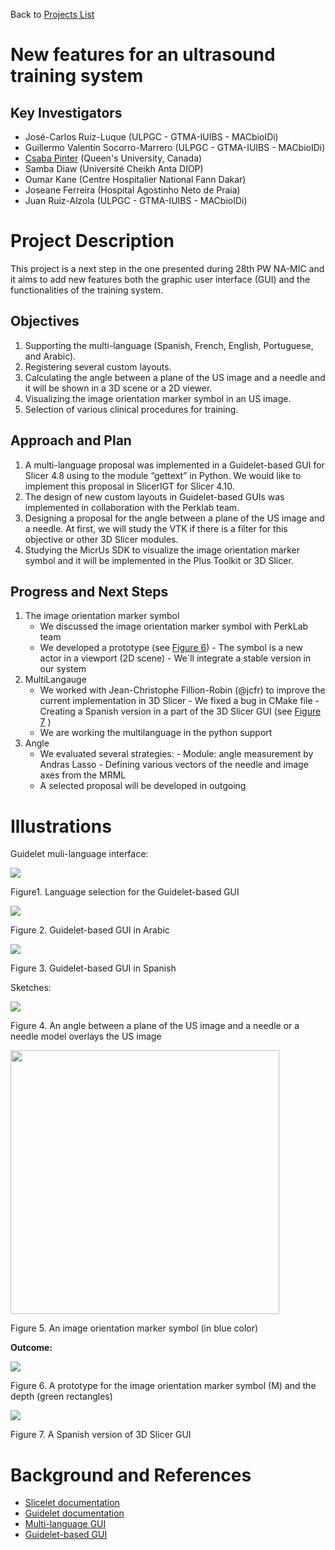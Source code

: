 Back to [Projects List](../../README.md#ProjectsList)

# New features for an ultrasound training system

## Key Investigators

- José-Carlos Ruiz-Luque (ULPGC - GTMA-IUIBS - MACbioIDi)
- Guillermo Valentín Socorro-Marrero (ULPGC - GTMA-IUIBS - MACbioIDi)
- [Csaba Pinter](http://perk.cs.queensu.ca/users/pinter) (Queen's University, Canada)
- Samba Diaw (Université Cheikh Anta DIOP)
- Oumar Kane (Centre Hospitalier National Fann Dakar)
- Joseane Ferreira (Hospital Agostinho Neto de Praia)
- Juan Ruiz-Alzola (ULPGC - GTMA-IUIBS - MACbioIDi)

# Project Description

This project is a next step in the one presented during 28th PW NA-MIC and it aims to add new features both the graphic user interface (GUI) and the functionalities of the training system.

## Objectives

1. Supporting the multi-language (Spanish, French, English, Portuguese, and Arabic).
2. Registering several custom layouts.
3. Calculating the angle between a plane of the US image and a needle and it will be shown in a 3D scene or a 2D viewer.
4. Visualizing the image orientation marker symbol in an US image.
5. Selection of various clinical procedures for training.


## Approach and Plan

1. A multi-language proposal was implemented in a Guidelet-based GUI for Slicer 4.8 using to the module “gettext” in Python. We would like to implement this proposal in SlicerIGT for Slicer 4.10.
2. The design of new custom layouts in Guidelet-based GUIs was implemented in collaboration with the Perklab team.
3. Designing a proposal for the angle between a plane of the US image and a needle. At first, we will study the VTK if there is a filter for this objective or other 3D Slicer modules.
4. Studying the MicrUs SDK to visualize the image orientation marker symbol and it will be implemented in the Plus Toolkit or 3D Slicer.

## Progress and Next Steps
1. The image orientation marker symbol
     - We discussed the image orientation marker symbol with PerkLab team
     - We developed a prototype (see [Figure 6](ImageOrientationMarkerSymbol_Result.png))
           - The symbol is a new actor in a viewport (2D scene)
           - We´ll integrate a stable version in our system
1. MultiLangauge
     - We worked with Jean-Christophe Fillion-Robin (@jcfr) to improve the current implementation in 3D Slicer
           - We fixed a bug in CMake file
           - Creating a Spanish version in a part of the 3D Slicer GUI (see [Figure 7](SpanishVersion3DSlicerGUI.png) )
     - We are working the multilanguage in the python support
1. Angle
     - We evaluated several strategies:
           - Module: angle measurement by Andras Lasso
           - Defining various vectors of the needle and image axes from the MRML
     - A selected proposal will be developed in outgoing


# Illustrations

Guidelet muli-language interface:

<img src="MultilanguageGUI.png"  >

Figure1. Language selection for the Guidelet-based GUI

<img src="MultilanguageArabic.png"  >

Figure 2. Guidelet-based GUI in Arabic

<img src="MultilanguageSpanish.png" >

Figure 3. Guidelet-based GUI in Spanish

Sketches:

<img src="SketchAngleandNeedleOverlayUSimage.png" >

Figure 4.  An angle between a plane of the US image and a needle or a needle model overlays the US image

<img src="ImageOrientationMarkerSymbol.png" width="430" height="422" >

Figure 5. An image orientation marker symbol (in blue color)

**Outcome:**

<img src="ImageOrientationMarkerSymbol_Result.png" >

Figure 6. A prototype for the image orientation marker symbol (M) and the depth (green rectangles)

 <img src="SpanishVersion3DSlicerGUI.png" >

Figure 7. A Spanish version of 3D Slicer GUI


# Background and References

-	[Slicelet documentation](https://www.slicer.org/wiki/Documentation/Nightly/Developers/Slicelets)
-	[Guidelet documentation](http://www.slicerigt.org/wp/developer-tutorial/)
-	[Multi-language GUI](https://github.com/mt4sd/UltrasoundTrainingSystem/tree/i18n_l10n)
-	[Guidelet-based GUI](https://github.com/mt4sd/UltrasoundTrainingSystem/tree/master)
